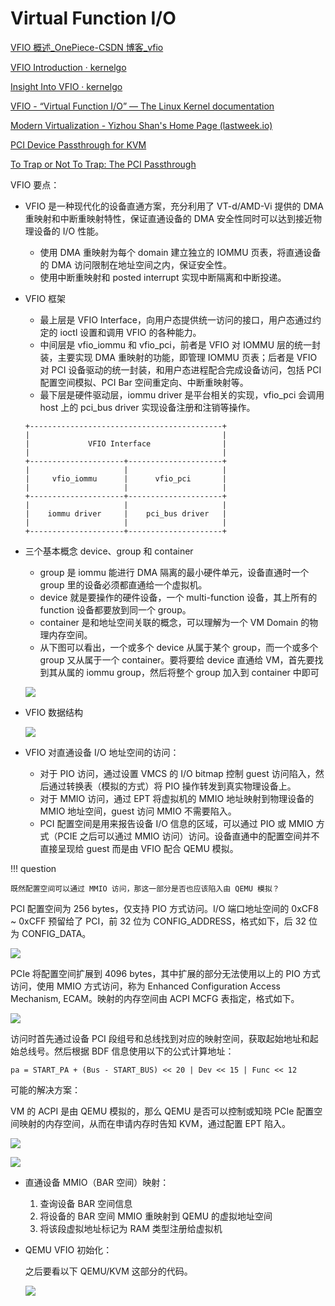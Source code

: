 # Virtual Function I/O

[VFIO 概述\_OnePiece-CSDN 博客\_vfio](https://blog.csdn.net/hx_op/article/details/104029622)

[VFIO Introduction · kernelgo](https://kernelgo.org/vfio-introduction.html)

[Insight Into VFIO · kernelgo](https://kernelgo.org/vfio-insight.html)

[VFIO - “Virtual Function I/O” — The Linux Kernel documentation](https://www.kernel.org/doc/html/latest/driver-api/vfio.html)

[Modern Virtualization - Yizhou Shan's Home Page (lastweek.io)](http://lastweek.io/notes/virt/)

[PCI Device Passthrough for KVM](http://www.linux-kvm.org/images/d/d0/KvmForum2008%24kdf2008_14.pdf)

[To Trap or Not To Trap: The PCI Passthrough](https://www.donglizhang.org/virt-passthrough.pdf)


VFIO 要点：

- VFIO 是一种现代化的设备直通方案，充分利用了 VT-d/AMD-Vi 提供的 DMA 重映射和中断重映射特性，保证直通设备的 DMA 安全性同时可以达到接近物理设备的 I/O 性能。

  - 使用 DMA 重映射为每个 domain 建立独立的 IOMMU 页表，将直通设备的 DMA 访问限制在地址空间之内，保证安全性。
  - 使用中断重映射和 posted interrupt 实现中断隔离和中断投递。

- VFIO 框架

  - 最上层是 VFIO Interface，向用户态提供统一访问的接口，用户态通过约定的 ioctl 设置和调用 VFIO 的各种能力。
  - 中间层是 vfio_iommu 和 vfio_pci，前者是 VFIO 对 IOMMU 层的统一封装，主要实现 DMA 重映射的功能，即管理 IOMMU 页表；后者是 VFIO 对 PCI 设备驱动的统一封装，和用户态进程配合完成设备访问，包括 PCI 配置空间模拟、PCI Bar 空间重定向、中断重映射等。
  - 最下层是硬件驱动层，iommu driver 是平台相关的实现，vfio_pci 会调用 host 上的 pci_bus driver 实现设备注册和注销等操作。

  ```
  +-------------------------------------------+
  |                                           |
  |             VFIO Interface                |
  |                                           |
  +---------------------+---------------------+
  |                     |                     |
  |     vfio_iommu      |      vfio_pci       |
  |                     |                     |
  +---------------------+---------------------+
  |                     |                     |
  |    iommu driver     |    pci_bus driver   |
  |                     |                     |
  +---------------------+---------------------+
  ```

- 三个基本概念 device、group 和 container

  - group 是 iommu 能进行 DMA 隔离的最小硬件单元，设备直通时一个 group 里的设备必须都直通给一个虚拟机。
  - device 就是要操作的硬件设备，一个 multi-function 设备，其上所有的 function 设备都要放到同一个 group。
  - container 是和地址空间关联的概念，可以理解为一个 VM Domain 的物理内存空间。
  - 从下图可以看出，一个或多个 device 从属于某个 group，而一个或多个 group 又从属于一个 container。要将要给 device 直通给 VM，首先要找到其从属的 iommu group，然后将整个 group 加入到 container 中即可

  ![](images/vfio.assets/image-20211124143712.png)

- VFIO 数据结构

  ![](images/vfio.assets/vfio-structure.svg)

- VFIO 对直通设备 I/O 地址空间的访问：
  
  - 对于 PIO 访问，通过设置 VMCS 的 I/O bitmap 控制 guest 访问陷入，然后通过转换表（模拟的方式）将 PIO 操作转发到真实物理设备上。
  - 对于 MMIO 访问，通过 EPT 将虚拟机的 MMIO 地址映射到物理设备的 MMIO 地址空间，guest 访问 MMIO 不需要陷入。
  - PCI 配置空间是用来报告设备 I/O 信息的区域，可以通过 PIO 或 MMIO 方式（PCIE 之后可以通过 MMIO 访问）访问。设备直通中的配置空间并不直接呈现给 guest 而是由 VFIO 配合 QEMU 模拟。
  
!!! question

    既然配置空间可以通过 MMIO 访问，那这一部分是否也应该陷入由 QEMU 模拟？

PCI 配置空间为 256 bytes，仅支持 PIO 方式访问。I/O 端口地址空间的 0xCF8 ~ 0xCFF 预留给了 PCI，前 32 位为 CONFIG_ADDRESS，格式如下，后 32 位为 CONFIG_DATA。

![](images/vfio.assets/image-20211125100349.png)

PCIe 将配置空间扩展到 4096 bytes，其中扩展的部分无法使用以上的 PIO 方式访问，使用 MMIO 方式访问，称为 Enhanced Configuration Access Mechanism, ECAM。映射的内存空间由 ACPI MCFG 表指定，格式如下。

![](images/vfio.assets/image-20211125102317.png)

访问时首先通过设备 PCI 段组号和总线找到对应的映射空间，获取起始地址和起始总线号。然后根据 BDF 信息使用以下的公式计算地址：

`pa = START_PA + (Bus - START_BUS) << 20 | Dev << 15 | Func << 12`

可能的解决方案：

VM 的 ACPI 是由 QEMU 模拟的，那么 QEMU 是否可以控制或知晓 PCIe 配置空间映射的内存空间，从而在申请内存时告知 KVM，通过配置 EPT 陷入。

![](images/vfio.assets/image-20211125110847.png)

![](images/vfio.assets/image-20211125121709.png)
    
  - 直通设备 MMIO（BAR 空间）映射：
    1. 查询设备 BAR 空间信息
    2. 将设备的 BAR 空间 MMIO 重映射到 QEMU 的虚拟地址空间
    3. 将该段虚拟地址标记为 RAM 类型注册给虚拟机

- QEMU VFIO 初始化：

  之后要看以下 QEMU/KVM 这部分的代码。

  ![](images/vfio.assets/qemu-vfio.svg)